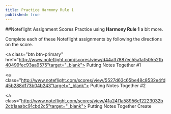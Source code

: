 ```yaml
---
title: Practice Harmony Rule 1
published: true
---
```


##Noteflight Assignment Scores
Practice using **Harmony Rule 1** a bit more.  

Complete each of these Noteflight assignments by following the directions on the score.


<a class="btn btn-primary" href="http://www.noteflight.com/scores/view/d44a37887ec55a1af50552fb40499fec93aa9575"target="_blank"><i class="fa fa-music"></i> Putting Notes Together #1</a>



<a class="http://www.noteflight.com/scores/view/5527d63c65be48c8532e4fd45b288d173b04b243"target="_blank"><i class="fa fa-music"></i> Putting Notes Together #2</a>


<a class="http://www.noteflight.com/scores/view/41a24f1a58956e12223032b2cb1aaabc91cbd2c5"target="_blank"><i class="fa fa-music"></i> Putting Notes Together Create</a>
